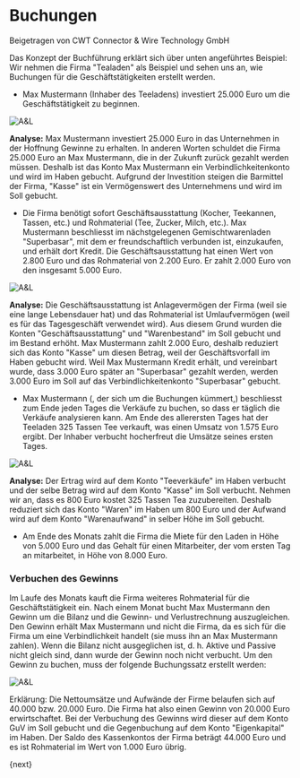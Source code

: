 <!-- add-breadcrumbs -->
# Buchungen
<span class="text-muted contributed-by">Beigetragen von CWT Connector & Wire Technology GmbH</span>

Das Konzept der Buchführung erklärt sich über unten angeführtes Beispiel: Wir nehmen die Firma "Tealaden" als Beispiel und sehen uns an, wie Buchungen für die Geschäftstätigkeiten erstellt werden.

* Max Mustermann (Inhaber des Teeladens) investiert 25.000 Euro um die Geschäftstätigkeit zu beginnen.

![A&L](/docs/assets/old_images/epaas/assets-1.png)

**Analyse:** Max Mustermann investiert 25.000 Euro in das Unternehmen in der Hoffnung Gewinne zu erhalten. In anderen Worten schuldet die Firma 25.000 Euro an Max Mustermann, die in der Zukunft zurück gezahlt werden müssen. Deshalb ist das Konto Max Mustermann ein Verbindlichkeitenkonto und wird im Haben gebucht. Aufgrund der Investition steigen die Barmittel der Firma, "Kasse" ist ein Vermögenswert des Unternehmens und wird im Soll gebucht.

* Die Firma benötigt sofort Geschäftsausstattung (Kocher, Teekannen, Tassen, etc.) und Rohmaterial (Tee, Zucker, Milch, etc.). Max Mustermann beschliesst im nächstgelegenen Gemischtwarenladen "Superbasar", mit dem er freundschaftlich verbunden ist, einzukaufen, und erhält dort Kredit. Die Geschäftsausstattung hat einen Wert von 2.800 Euro und das Rohmaterial von 2.200 Euro. Er zahlt 2.000 Euro von den insgesamt 5.000 Euro.

![A&L](/docs/assets/old_images/epaas/assets-2.png)

**Analyse:** Die Geschäftsausstattung ist Anlagevermögen der Firma (weil sie eine lange Lebensdauer hat) und das Rohmaterial ist Umlaufvermögen (weil es für das Tagesgeschäft verwendet wird). Aus diesem Grund wurden die Konten "Geschäftsausstattung" und "Warenbestand" im Soll gebucht und im Bestand erhöht. Max Mustermann zahlt 2.000 Euro, deshalb reduziert sich das Konto "Kasse" um diesen Betrag, weil der Geschäftsvorfall im Haben gebucht wird. Weil Max Mustermann Kredit erhält, und vereinbart wurde, dass 3.000 Euro später an "Superbasar" gezahlt werden, werden 3.000 Euro im Soll auf das Verbindlichkeitenkonto "Superbasar" gebucht.

* Max Mustermann (, der sich um die Buchungen kümmert,) beschliesst zum Ende jeden Tages die Verkäufe zu buchen, so dass er täglich die Verkäufe analysieren kann. Am Ende des allerersten Tages hat der Teeladen 325 Tassen Tee verkauft, was einen Umsatz von 1.575 Euro ergibt. Der Inhaber verbucht hocherfreut die Umsätze seines ersten Tages.

![A&L](/docs/assets/old_images/epaas/assets-3.png)

**Analyse:** Der Ertrag wird auf dem Konto "Teeverkäufe" im Haben verbucht und der selbe Betrag wird auf dem Konto "Kasse" im Soll verbucht. Nehmen wir an, dass es 800 Euro kostet 325 Tassen Tea zuzubereiten. Deshalb reduziert sich das Konto "Waren" im Haben um 800 Euro und der Aufwand wird auf dem Konto "Warenaufwand" in selber Höhe im Soll gebucht.

* Am Ende des Monats zahlt die Firma die Miete für den Laden in Höhe von 5.000 Euro und das Gehalt für einen Mitarbeiter, der vom ersten Tag an mitarbeitet, in Höhe von 8.000 Euro.

### Verbuchen des Gewinns

Im Laufe des Monats kauft die Firma weiteres Rohmaterial für die Geschäftstätigkeit ein. Nach einem Monat bucht Max Mustermann den Gewinn um die Bilanz und die Gewinn- und Verlustrechnung auszugleichen. Den Gewinn erhält Max Mustermann und nicht die Firma, da es sich für die Firma um eine Verbindlichkeit handelt (sie muss ihn an Max Mustermann zahlen). Wenn die Bilanz nicht ausgeglichen ist, d. h. Aktive und Passive nicht gleich sind, dann wurde der Gewinn noch nicht verbucht. Um den Gewinn zu buchen, muss der folgende Buchungssatz erstellt werden:

![A&L](/docs/assets/old_images/epaas/assets-4.png)

Erklärung: Die Nettoumsätze und Aufwände der Firme belaufen sich auf 40.000 bzw. 20.000 Euro. Die Firma hat also einen Gewinn von 20.000 Euro erwirtschaftet. Bei der Verbuchung des Gewinns wird dieser auf dem Konto GuV im Soll gebucht und die Gegenbuchung auf dem Konto "Eigenkapital" im Haben. Der Saldo des Kassenkontos der Firma beträgt 44.000 Euro und es ist Rohmaterial im Wert von 1.000 Euro übrig.

{next}

